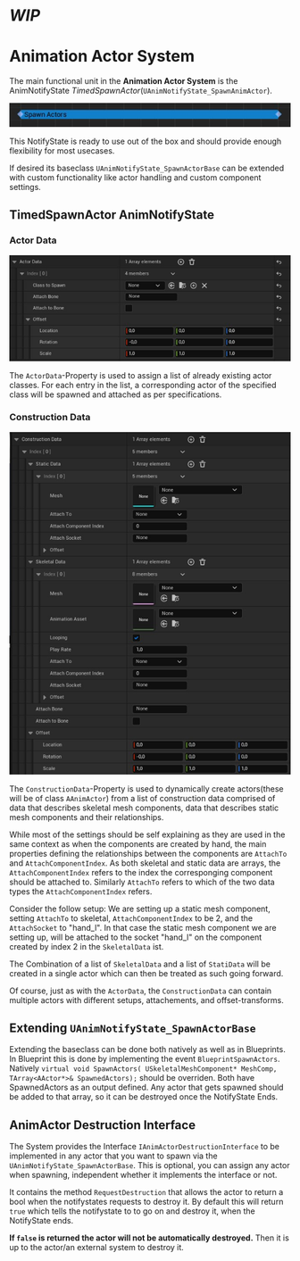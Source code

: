 # **_WIP_**

# Animation Actor System

The main functional unit in the **Animation Actor System** is the AnimNotifyState _TimedSpawnActor_(`UAnimNotifyState_SpawnAnimActor`).

![Image of the NotifyState](ressources/notifyState.jpg)


This NotifyState is ready to use out of the box and should provide enough flexibility for most usecases.

If desired its baseclass `UAnimNotifyState_SpawnActorBase` can be extended with custom functionality like actor handling and custom component settings.

## TimedSpawnActor AnimNotifyState

### Actor Data
![Image of the NotifyState](ressources/actorData.jpg)

The `ActorData`-Property is used to assign a list of already existing actor classes.
For each entry in the list, a corresponding actor of the specified class will be spawned and attached as per specifications.

### Construction Data
![Image of the NotifyState](ressources/constructionData.jpg)

The `ConstructionData`-Property is used to dynamically create actors(these will be of class `AAnimActor`) from a list of construction data
comprised of data that describes skeletal mesh components, data that describes static mesh components and their relationships.

While most of the settings should be self explaining as they are used in the same context as when the components are created by hand,
the main properties defining the relationships between the components are `AttachTo` and `AttachComponentIndex`.
As both skeletal and static data are arrays, the `AttachComponentIndex` refers to the index the corresponging component should be attached to.
Similarly `AttachTo` refers to which of the two data types the `AttachComponentIndex` refers.

Consider the follow setup:
We are setting up a static mesh component, setting `AttachTo` to skeletal, `AttachComponentIndex` to be 2, and the `AttachSocket` to "hand_l".
In that case the static mesh component we are setting up, will be attached to the socket "hand_l" on the component created by index 2 in the `SkeletalData` ist.

The Combination of a list of `SkeletalData` and a list of `StatiData` will be created in a single actor which can then be treated as such going forward.

Of course, just as with the `ActorData`, the `ConstructionData` can contain multiple actors with different setups, attachements, and offset-transforms.

## Extending `UAnimNotifyState_SpawnActorBase`

Extending the baseclass can be done both natively as well as in Blueprints.
In Blueprint this is done by implementing the event `BlueprintSpawnActors`.
Natively `virtual void SpawnActors(
USkeletalMeshComponent* MeshComp, TArray<AActor*>& SpawnedActors);` should be overriden.
Both have SpawnedActors as an output defined. Any actor that gets spawned should be added to that array, so it can be destroyed once the NotifyState Ends.

## AnimActor Destruction Interface

The System provides the Interface `IAnimActorDestructionInterface` to be implemented in any actor that you want to spawn via the `UAnimNotifyState_SpawnActorBase`.
This is optional, you can assign any actor when spawning, independent whether it implements the interface or not.

It contains the method `RequestDestruction` that allows the actor to return a bool when the notifystates requests to destroy it.
By default this will return `true` which tells the notifystate to to go on and destroy it, when the NotifyState ends.

**If `false` is returned the actor will not be automatically destroyed.** Then it is up to the actor/an external system to destroy it.

